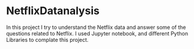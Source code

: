 # NetflixDatanalysis

In this project I try to understand the Netflix data and answer some of the questions related to Netflix. I used Jupyter notebook, and different Python Libraries to complate this project. 
